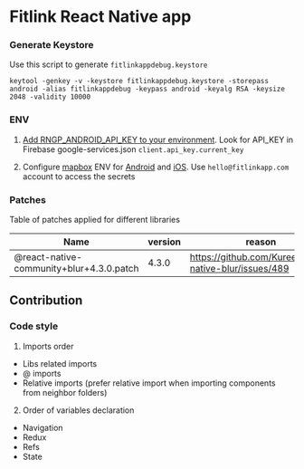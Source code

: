 # Fitlink React Native app

### Generate Keystore
Use this script to generate `fitlinkappdebug.keystore`
```shell
keytool -genkey -v -keystore fitlinkappdebug.keystore -storepass android -alias fitlinkappdebug -keypass android -keyalg RSA -keysize 2048 -validity 10000
```

### ENV
1. [Add RNGP_ANDROID_API_KEY to your environment](https://github.com/tolu360/react-native-google-places#android-api-key). Look for API_KEY in Firebase google-services.json `client.api_key.current_key`

2. Configure [mapbox](https://github.com/rnmapbox/maps#readme) ENV for [Android](https://docs.mapbox.com/android/maps/guides/install/#configure-credentials) and [iOS](https://docs.mapbox.com/ios/maps/guides/install/#configure-credentials). Use `hello@fitlinkapp.com` account to access the secrets

### Patches
Table of patches applied for different libraries

| Name                              | version | reason |
|-----------------------------------|---------|--------|
| @react-native-community+blur+4.3.0.patch | 4.3.0   | https://github.com/Kureev/react-native-blur/issues/489       |


## Contribution
### Code style
1. Imports order
- Libs related imports
- @ imports
- Relative imports (prefer relative import when importing components from neighbor folders)

2. Order of variables declaration
- Navigation
- Redux
- Refs
- State
